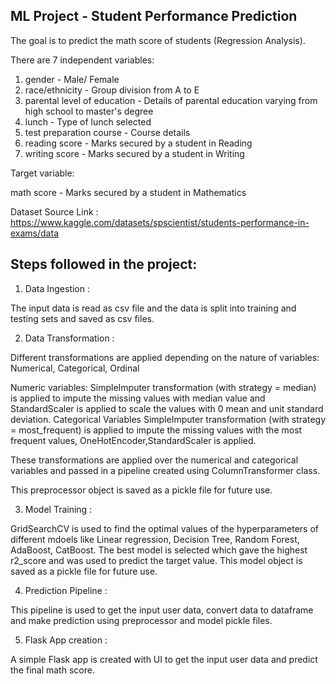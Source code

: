 ##  ML Project - Student Performance Prediction

The goal is to predict the math score of students (Regression Analysis).

There are 7 independent variables:

1. gender - Male/ Female
2. race/ethnicity	- Group division from A to E
3. parental level of education	- Details of parental education varying from high school to master's degree
4. lunch	- Type of lunch selected
5. test preparation course	- Course details
6. reading score	- Marks secured by a student in Reading
7. writing score	- Marks secured by a student in Writing

Target variable:

math score	- Marks secured by a student in Mathematics

Dataset Source Link : https://www.kaggle.com/datasets/spscientist/students-performance-in-exams/data

## Steps followed in the project:

1. Data Ingestion :

The input data is read as csv file and the data is split into training and testing sets and saved as csv files.

2. Data Transformation :

Different transformations are applied depending on the nature of variables: Numerical, Categorical, Ordinal

Numeric variables: SimpleImputer transformation (with strategy = median) is applied to impute the missing values with median value and StandardScaler is applied to scale the values with 0 mean and unit standard deviation.
Categorical Variables SimpleImputer transformation (with strategy = most_frequent) is applied to impute the missing values with the most frequent values, OneHotEncoder,StandardScaler is applied.

These transformations are applied over the numerical and categorical variables and passed in a pipeline created using ColumnTransformer class.

This preprocessor object is saved as a pickle file for future use.

3. Model Training :

GridSearchCV is used to find the optimal values of the hyperparameters of different mdoels like Linear regression, Decision Tree, Random Forest, AdaBoost, CatBoost. 
The best model is selected which gave the highest r2_score and was used to predict the target value.
This model object is saved as a pickle file for future use.

4. Prediction Pipeline :

This pipeline is used to get the input user data, convert data to dataframe and make prediction using preprocessor and model pickle files.

5. Flask App creation :

A simple Flask app is created with UI to get the input user data and predict the final math score.
